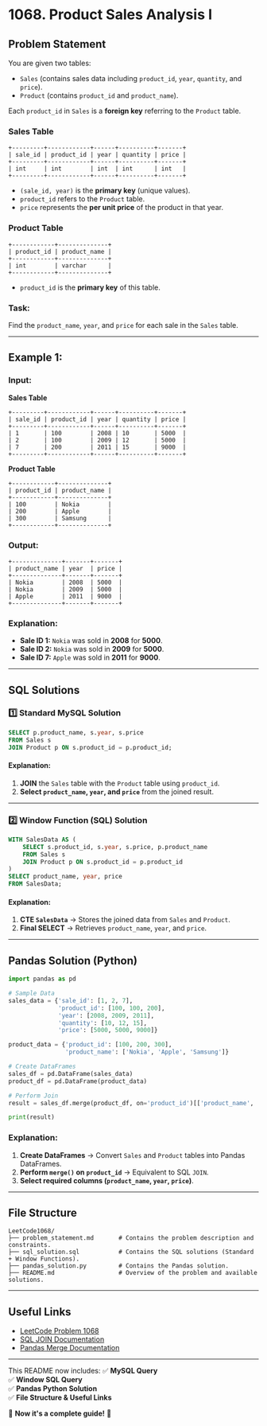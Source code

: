 

# **1068. Product Sales Analysis I**

## **Problem Statement**
You are given two tables:  

- `Sales` (contains sales data including `product_id`, `year`, `quantity`, and `price`).  
- `Product` (contains `product_id` and `product_name`).

Each `product_id` in `Sales` is a **foreign key** referring to the `Product` table.

### **Sales Table**
```
+---------+------------+------+----------+-------+
| sale_id | product_id | year | quantity | price |
+---------+------------+------+----------+-------+
| int     | int        | int  | int      | int   |
+---------+------------+------+----------+-------+
```
- `(sale_id, year)` is the **primary key** (unique values).
- `product_id` refers to the `Product` table.
- `price` represents the **per unit price** of the product in that year.

### **Product Table**
```
+------------+--------------+
| product_id | product_name |
+------------+--------------+
| int        | varchar      |
+------------+--------------+
```
- `product_id` is the **primary key** of this table.

### **Task:**
Find the `product_name`, `year`, and `price` for each sale in the `Sales` table.

---

## **Example 1:**

### **Input:**
**Sales Table**
```
+---------+------------+------+----------+-------+
| sale_id | product_id | year | quantity | price |
+---------+------------+------+----------+-------+
| 1       | 100        | 2008 | 10       | 5000  |
| 2       | 100        | 2009 | 12       | 5000  |
| 7       | 200        | 2011 | 15       | 9000  |
+---------+------------+------+----------+-------+
```

**Product Table**
```
+------------+--------------+
| product_id | product_name |
+------------+--------------+
| 100        | Nokia        |
| 200        | Apple        |
| 300        | Samsung      |
+------------+--------------+
```

### **Output:**
```
+--------------+-------+-------+
| product_name | year  | price |
+--------------+-------+-------+
| Nokia        | 2008  | 5000  |
| Nokia        | 2009  | 5000  |
| Apple        | 2011  | 9000  |
+--------------+-------+-------+
```

### **Explanation:**
- **Sale ID 1:** `Nokia` was sold in **2008** for **5000**.
- **Sale ID 2:** `Nokia` was sold in **2009** for **5000**.
- **Sale ID 7:** `Apple` was sold in **2011** for **9000**.

---

## **SQL Solutions**

### **1️⃣ Standard MySQL Solution**
```sql
SELECT p.product_name, s.year, s.price
FROM Sales s
JOIN Product p ON s.product_id = p.product_id;
```
#### **Explanation:**
1. **JOIN** the `Sales` table with the `Product` table using `product_id`.
2. **Select `product_name`, `year`, and `price`** from the joined result.

---

### **2️⃣ Window Function (SQL) Solution**
```sql
WITH SalesData AS (
    SELECT s.product_id, s.year, s.price, p.product_name
    FROM Sales s
    JOIN Product p ON s.product_id = p.product_id
)
SELECT product_name, year, price 
FROM SalesData;
```
#### **Explanation:**
1. **CTE `SalesData`** → Stores the joined data from `Sales` and `Product`.
2. **Final SELECT** → Retrieves `product_name`, `year`, and `price`.

---

## **Pandas Solution (Python)**
```python
import pandas as pd

# Sample Data
sales_data = {'sale_id': [1, 2, 7], 
              'product_id': [100, 100, 200], 
              'year': [2008, 2009, 2011], 
              'quantity': [10, 12, 15], 
              'price': [5000, 5000, 9000]}

product_data = {'product_id': [100, 200, 300], 
                'product_name': ['Nokia', 'Apple', 'Samsung']}

# Create DataFrames
sales_df = pd.DataFrame(sales_data)
product_df = pd.DataFrame(product_data)

# Perform Join
result = sales_df.merge(product_df, on='product_id')[['product_name', 'year', 'price']]

print(result)
```

### **Explanation:**
1. **Create DataFrames** → Convert `Sales` and `Product` tables into Pandas DataFrames.
2. **Perform `merge()` on `product_id`** → Equivalent to SQL `JOIN`.
3. **Select required columns (`product_name`, `year`, `price`)**.

---

## **File Structure**
```
LeetCode1068/
├── problem_statement.md       # Contains the problem description and constraints.
├── sql_solution.sql           # Contains the SQL solutions (Standard + Window Functions).
├── pandas_solution.py         # Contains the Pandas solution.
├── README.md                  # Overview of the problem and available solutions.
```

---

## **Useful Links**
- [LeetCode Problem 1068](https://leetcode.com/problems/product-sales-analysis-i/)
- [SQL JOIN Documentation](https://www.w3schools.com/sql/sql_join.asp)
- [Pandas Merge Documentation](https://pandas.pydata.org/docs/reference/api/pandas.DataFrame.merge.html)

---

This README now includes:
✅ **MySQL Query**  
✅ **Window SQL Query**  
✅ **Pandas Python Solution**  
✅ **File Structure & Useful Links**  

🚀 **Now it's a complete guide!** 🚀